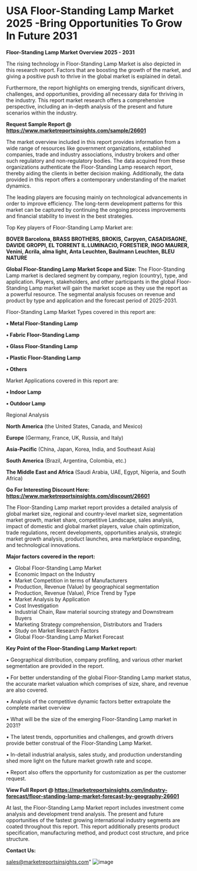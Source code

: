  # USA Floor-Standing Lamp Market 2025 -Bring Opportunities To Grow In Future 2031

<Strong> Floor-Standing Lamp Market Overview 2025 - 2031</strong>

The rising technology in Floor-Standing Lamp Market is also depicted in this research report. Factors that are boosting the growth of the market, and giving a positive push to thrive in the global market is explained in detail.

Furthermore, the report highlights on emerging trends, significant drivers, challenges, and opportunities, providing all necessary data for thriving in the industry. This report market research offers a comprehensive perspective, including an in-depth analysis of the present and future scenarios within the industry.

<strong>Request Sample Report @ <a href=https://www.marketreportsinsights.com/sample/26601>https://www.marketreportsinsights.com/sample/26601</a></strong>

The market overview included in this report provides information from a wide range of resources like government organizations, established companies, trade and industry associations, industry brokers and other such regulatory and non-regulatory bodies. The data acquired from these organizations authenticate the Floor-Standing Lamp research report, thereby aiding the clients in better decision making. Additionally, the data provided in this report offers a contemporary understanding of the market dynamics.

The leading players are focusing mainly on technological advancements in order to improve efficiency. The long-term development patterns for this market can be captured by continuing the ongoing process improvements and financial stability to invest in the best strategies.

Top Key players of Floor-Standing Lamp Market are:

<strong>BOVER Barcelona, BRASS BROTHERS, BROKIS, Carpyen, CASADISAGNE, DAVIDE GROPPI, EL TORRENT IL.LUMINACIO, FORESTIER, INGO MAURER, Venini, Acrila, alma light, Anta Leuchten, Baulmann Leuchten, BLEU NATURE</strong>

<strong><b>Global Floor-Standing Lamp Market Scope and Size:</b></strong>
The Floor-Standing Lamp market is declared segment by company, region (country), type, and application. Players, stakeholders, and other participants in the global Floor-Standing Lamp market will gain the market scope as they use the report as a powerful resource. The segmental analysis focuses on revenue and product by type and application and the forecast period of 2025-2031.

Floor-Standing Lamp Market Types covered in this report are:

<strong>• Metal Floor-Standing Lamp

• Fabric Floor-Standing Lamp

• Glass Floor-Standing Lamp

• Plastic Floor-Standing Lamp

• Others</strong>

Market Applications covered in this report are:

<strong>• Indoor Lamp

• Outdoor Lamp</strong> 

Regional Analysis

<strong>North America</strong> (the United States, Canada, and Mexico)

<strong>Europe</strong> (Germany, France, UK, Russia, and Italy)

<strong>Asia-Pacific</strong> (China, Japan, Korea, India, and Southeast Asia)

<strong>South America</strong> (Brazil, Argentina, Colombia, etc.)

<strong>The Middle East and Africa</strong> (Saudi Arabia, UAE, Egypt, Nigeria, and South Africa)

<strong>Go For Interesting Discount Here: <a href=https://www.marketreportsinsights.com/discount/26601>https://www.marketreportsinsights.com/discount/26601</a></strong>

The Floor-Standing Lamp market report provides a detailed analysis of global market size, regional and country-level market size, segmentation market growth, market share, competitive Landscape, sales analysis, impact of domestic and global market players, value chain optimization, trade regulations, recent developments, opportunities analysis, strategic market growth analysis, product launches, area marketplace expanding, and technological innovations.

<strong><b>Major factors covered in the report:</b></strong>
<ul>
  <li>Global Floor-Standing Lamp Market </li>
  <li>Economic Impact on the Industry</li>
  <li>Market Competition in terms of Manufacturers</li>
  <li>Production, Revenue (Value) by geographical segmentation</li>
  <li>Production, Revenue (Value), Price Trend by Type</li>
  <li>Market Analysis by Application</li>
  <li>Cost Investigation</li>
  <li>Industrial Chain, Raw material sourcing strategy and Downstream Buyers</li>
  <li>Marketing Strategy comprehension, Distributors and Traders</li>
  <li>Study on Market Research Factors</li>
  <li>Global Floor-Standing Lamp Market Forecast</li>
</ul>

<strong><b>Key Point of the Floor-Standing Lamp Market report:</b></strong>

• Geographical distribution, company profiling, and various other market segmentation are provided in the report.

• For better understanding of the global Floor-Standing Lamp market status, the accurate market valuation which comprises of size, share, and revenue are also covered.

• Analysis of the competitive dynamic factors better extrapolate the complete market overview

• What will be the size of the emerging Floor-Standing Lamp market in 2031?

• The latest trends, opportunities and challenges, and growth drivers provide better construal of the Floor-Standing Lamp Market.

• In-detail industrial analysis, sales study, and production understanding shed more light on the future market growth rate and scope.

• Report also offers the opportunity for customization as per the customer request.

<strong><b>View Full Report @ <a href=https://marketreportsinsights.com/industry-forecast/floor-standing-lamp-market-forecast-by-geography-26601>https://marketreportsinsights.com/industry-forecast/floor-standing-lamp-market-forecast-by-geography-26601</a></b></strong>


At last, the Floor-Standing Lamp Market report includes investment come analysis and development trend analysis. The present and future opportunities of the fastest growing international industry segments are coated throughout this report. This report additionally presents product specification, manufacturing method, and product cost structure, and price structure.

<strong>Contact Us:</strong>

sales@marketreportsinsights.com"
![image](https://github.com/user-attachments/assets/73ed8735-624e-417a-9503-f42b2491cfc7)
